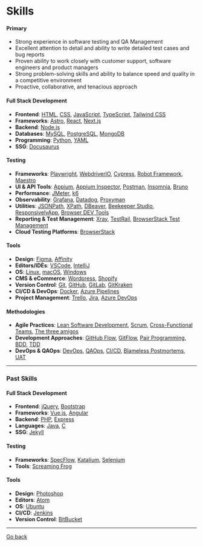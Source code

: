 # Skills

#### Primary
- Strong experience in software testing and QA Management
- Excellent attention to detail and ability to write detailed test cases and bug reports
- Proven ability to work closely with customer support, software engineers and product managers
- Strong problem-solving skills and ability to balance speed and quality in a competitive environment
- Proactive, collaborative, and tenacious approach

#### Full Stack Development

- **Frontend**: [HTML](https://developer.mozilla.org/en-US/docs/Web/HTML), [CSS](https://developer.mozilla.org/en-US/docs/Web/CSS), [JavaScript](https://developer.mozilla.org/en-US/docs/Web/JavaScript), [TypeScript](https://www.typescriptlang.org/), [Tailwind CSS](https://tailwindcss.com/)
- **Frameworks**: [Astro](https://astro.build/), [React](https://reactjs.org/), [Next.js](https://nextjs.org/)
- **Backend**: [Node.js](https://nodejs.org/)
- **Databases**: [MySQL](https://www.mysql.com/), [PostgreSQL](https://www.postgresql.org/), [MongoDB](https://www.mongodb.com/)
- **Programming**: [Python](https://www.python.org/), [YAML](https://yaml.org/)
- **SSG**: [Docusaurus](https://docusaurus.io/)

#### Testing

- **Frameworks**: [Playwright](https://playwright.dev/), [WebdriverIO](https://webdriver.io/), [Cypress](https://www.cypress.io/), [Robot Framework](https://robotframework.org/), [Maestro](https://maestro.dev/)
- **UI & API Tools**: [Appium](https://appium.io/), [Appium Inspector](https://github.com/appium/appium-inspector), [Postman](https://www.postman.com/), [Insomnia](https://insomnia.rest/), [Bruno](https://www.usebruno.com/)
- **Performance**: [JMeter](https://jmeter.apache.org/), [k6](https://k6.io/)
- **Observability**: [Grafana](https://grafana.com/), [Datadog](https://www.datadoghq.com/), [Proxyman](https://proxyman.io/)
- **Utilities**: [JSONPath](https://jsonpath.com/), [XPath](https://developer.mozilla.org/en-US/docs/Web/XPath), [DBeaver](https://dbeaver.io/), [Beekeeper Studio](https://www.beekeeperstudio.io/), [ResponsivelyApp](https://responsively.app/), [Browser DEV Tools](https://developer.chrome.com/docs/devtools/)
- **Reporting & Test Management**: [Xray](https://www.getxray.app/), [TestRail](https://www.testrail.com/), [BrowserStack Test Management](https://www.browserstack.com/test-management)
- **Cloud Testing Platforms**: [BrowserStack](http://browserstack.com/)

#### Tools

- **Design**: [Figma](https://www.figma.com/), [Affinity](https://affinity.serif.com/)
- **Editors/IDEs**: [VSCode](https://code.visualstudio.com/), [IntelliJ](https://www.jetbrains.com/idea/)
- **OS**: [Linux](https://www.linux.org/), [macOS](https://www.apple.com/macos/), [Windows](https://www.microsoft.com/en-us/windows)
- **CMS & eCommerce**: [Wordpress](https://wordpress.com/), [Shopify](https://www.shopify.com/)
- **Version Control**: [Git](https://git-scm.com/), [GitHub](https://github.com/), [GitLab](https://about.gitlab.com/), [GitKraken](https://www.gitkraken.com/)
- **CI/CD & DevOps**: [Docker](https://www.docker.com/), [Azure Pipelines](https://azure.microsoft.com/it-it/products/devops/pipelines)
- **Project Management**: [Trello](https://trello.com/), [Jira](https://www.atlassian.com/software/jira), [Azure DevOps](https://azure.microsoft.com/en-us/services/devops/)

#### Methodologies

- **Agile Practices**: [Lean Software Development](https://www.geeksforgeeks.org/lean-software-development-lsd/), [Scrum](https://www.scrum.org/), [Cross-Functional Teams](https://www.atlassian.com/work-management/project-collaboration/cross-functional-teams), [The three amigos](https://en.wikipedia.org/wiki/Behavior-driven_development#The_three_amigos)
- **Development Approaches**: [GitHub Flow](https://docs.github.com/en/get-started/using-github/github-flow), [GitFlow](https://www.atlassian.com/git/tutorials/comparing-workflows/gitflow-workflow), [Pair Programming](https://www.techtarget.com/searchsoftwarequality/definition/Pair-programming), [BDD](https://it.wikipedia.org/wiki/Behavior-driven_development), [TDD](https://en.wikipedia.org/wiki/Test-driven_development)
- **DevOps & QAOps**: [DevOps](https://about.gitlab.com/topics/devops/), [QAOps](https://www.browserstack.com/guide/what-is-qaops), [CI/CD](https://www.redhat.com/it/topics/devops/what-is-ci-cd), [Blameless Postmortems](https://sre.google/sre-book/postmortem-culture/), [UAT](https://www.guru99.com/user-acceptance-testing.html)

---

### Past Skills

#### Full Stack Development
- **Frontend**: [jQuery](https://jquery.com/), [Bootstrap](https://getbootstrap.com/)
- **Frameworks**: [Vue.js](https://vuejs.org/), [Angular](https://angular.io/)
- **Backend**: [PHP](https://www.php.net/), [Express](https://expressjs.com/it/)
- **Languages**: [Java](https://www.java.com/), [C](https://en.wikipedia.org/wiki/C_(programming_language))
- **SSG**: [Jekyll](https://jekyllrb.com/)

#### Testing
- **Frameworks**: [SpecFlow](https://shiftsync.tricentis.com/p/shift-to-shiftsync), [Katalium](https://katalon.com/resources-center/blog/katalium-introduction), [Selenium](https://www.selenium.dev/)
- **Tools**: [Screaming Frog](https://www.screamingfrog.co.uk/)

#### Tools
- **Design**: [Photoshop](https://www.adobe.com/products/photoshop.html)
- **Editors**: [Atom](https://atom.io/)
- **OS**: [Ubuntu](https://ubuntu.com/)
- **CI/CD**: [Jenkins](https://www.jenkins.io/)
- **Version Control**: [BitBucket](https://bitbucket.org/)

---

[Go back](../README.md)